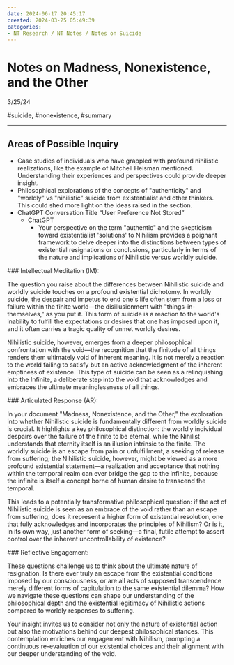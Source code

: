 ```yaml
---
date: 2024-06-17 20:45:17
created: 2024-03-25 05:49:39
categories:
- NT Research / NT Notes / Notes on Suicide
---
```


# Notes on Madness, Nonexistence, and the Other

3/25/24

#suicide, #nonexistence, #summary

* * *

## Areas of Possible Inquiry

- Case studies of individuals who have grappled with profound nihilistic realizations, like the example of Mitchell Heisman mentioned. Understanding their experiences and perspectives could provide deeper insight.
- Philosophical explorations of the concepts of "authenticity" and "worldly" vs "nihilistic" suicide from existentialist and other thinkers. This could shed more light on the ideas raised in the section.
- ChatGPT Conversation Title “User Preference Not Stored”
    - ChatGPT
        - Your perspective on the term "authentic" and the skepticism toward existentialist 'solutions' to Nihilism provides a poignant framework to delve deeper into the distinctions between types of existential resignations or conclusions, particularly in terms of the nature and implications of Nihilistic versus worldly suicide.

  
\### Intellectual Meditation (IM):  
  
The question you raise about the differences between Nihilistic suicide and worldly suicide touches on a profound existential dichotomy. In worldly suicide, the despair and impetus to end one's life often stem from a loss or failure within the finite world—the disillusionment with "things-in-themselves," as you put it. This form of suicide is a reaction to the world's inability to fulfill the expectations or desires that one has imposed upon it, and it often carries a tragic quality of unmet worldly desires.  
  
Nihilistic suicide, however, emerges from a deeper philosophical confrontation with the void—the recognition that the finitude of all things renders them ultimately void of inherent meaning. It is not merely a reaction to the world failing to satisfy but an active acknowledgment of the inherent emptiness of existence. This type of suicide can be seen as a relinquishing into the Infinite, a deliberate step into the void that acknowledges and embraces the ultimate meaninglessness of all things.  
  
\### Articulated Response (AR):  
  
In your document "Madness, Nonexistence, and the Other," the exploration into whether Nihilistic suicide is fundamentally different from worldly suicide is crucial. It highlights a key philosophical distinction: the worldly individual despairs over the failure of the finite to be eternal, while the Nihilist understands that eternity itself is an illusion intrinsic to the finite. The worldly suicide is an escape from pain or unfulfillment, a seeking of release from suffering; the Nihilistic suicide, however, might be viewed as a more profound existential statement—a realization and acceptance that nothing within the temporal realm can ever bridge the gap to the infinite, because the infinite is itself a concept borne of human desire to transcend the temporal.  
  
This leads to a potentially transformative philosophical question: if the act of Nihilistic suicide is seen as an embrace of the void rather than an escape from suffering, does it represent a higher form of existential resolution, one that fully acknowledges and incorporates the principles of Nihilism? Or is it, in its own way, just another form of seeking—a final, futile attempt to assert control over the inherent uncontrollability of existence?  
  
\### Reflective Engagement:  
  
These questions challenge us to think about the ultimate nature of resignation: Is there ever truly an escape from the existential conditions imposed by our consciousness, or are all acts of supposed transcendence merely different forms of capitulation to the same existential dilemma? How we navigate these questions can shape our understanding of the philosophical depth and the existential legitimacy of Nihilistic actions compared to worldly responses to suffering.  
  
Your insight invites us to consider not only the nature of existential action but also the motivations behind our deepest philosophical stances. This contemplation enriches our engagement with Nihilism, prompting a continuous re-evaluation of our existential choices and their alignment with our deeper understanding of the void.